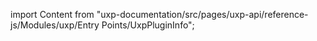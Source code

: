 
import Content from "uxp-documentation/src/pages/uxp-api/reference-js/Modules/uxp/Entry Points/UxpPluginInfo";

<Content query="product=photoshop"/>
